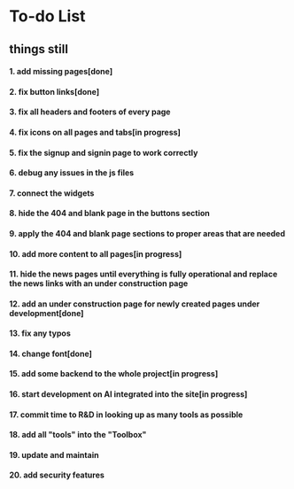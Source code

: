 # To-do List
## things still 
#### 1. add missing pages[done]
#### 2. fix button links[done]
#### 3. fix all headers and footers of every page
#### 4. fix icons on all pages and tabs[in progress]
#### 5. fix the signup and signin page to work correctly
#### 6. debug any issues in the js files
#### 7. connect the widgets
#### 8. hide the 404 and blank page in the buttons section
#### 9. apply the 404 and blank page sections to proper areas that are needed
#### 10. add more content to all pages[in progress]
#### 11. hide the news pages until everything is fully operational and replace the news links with an under construction page
#### 12. add an under construction page for newly created pages under development[done]
#### 13. fix any typos
#### 14. change font[done]
#### 15. add some backend to the whole project[in progress]
#### 16. start development on AI integrated into the site[in progress]
#### 17. commit time to R&D in looking up as many tools as possible
#### 18. add all "tools" into the "Toolbox" 
#### 19. update and maintain
#### 20. add security features